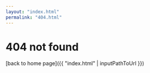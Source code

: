 ```yaml
---
layout: "index.html"
permalink: "404.html"
---
```

# 404 not found

[back to home page]({{ "index.html" | inputPathToUrl }})
